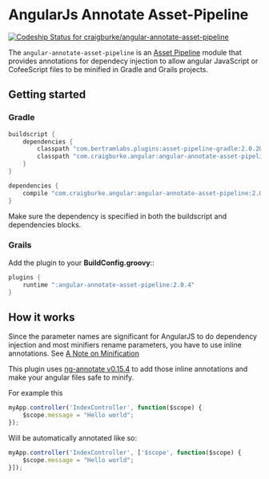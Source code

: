 AngularJs Annotate Asset-Pipeline
================================
[ ![Codeship Status for craigburke/angular-annotate-asset-pipeline](https://codeship.com/projects/63e0e280-8c81-0132-c100-6e5f8c02ac8f/status?branch=master)](https://codeship.com/projects/60472)

The `angular-annotate-asset-pipeline` is an [Asset Pipeline](https://github.com/bertramdev/asset-pipeline-core) module that provides annotations for dependecy injection to allow angular JavaScript or CofeeScript files to be minified in Gradle and Grails projects.

## Getting started

### Gradle
```groovy
buildscript {
    dependencies {
        classpath "com.bertramlabs.plugins:asset-pipeline-gradle:2.0.20"
        classpath "com.craigburke.angular:angular-annotate-asset-pipeline:2.0.4"
    }
}

dependencies {
	compile "com.craigburke.angular:angular-annotate-asset-pipeline:2.0.4"
}
```
Make sure the dependency is specified in both the buildscript and dependencies blocks.

### Grails 
Add the plugin to your **BuildConfig.groovy**::
```groovy
plugins {
	runtime ":angular-annotate-asset-pipeline:2.0.4"
}
```

## How it works

Since the parameter names are significant for AngularJS to do dependency injection and most minifiers rename parameters,
you have to use inline annotations. See [A Note on Minification](https://docs.angularjs.org/tutorial/step_05)

This plugin uses [ng-annotate v0.15.4](https://github.com/olov/ng-annotate) to add those inline annotations and make your angular files safe to minify.

For example this 
```javascript
myApp.controller('IndexController', function($scope) {
	$scope.message = "Hello world";
});
```

Will be automatically annotated like so:
```javascript
myApp.controller('IndexController', ['$scope', function($scope) {
	$scope.message = "Hello world";
}]);
```
